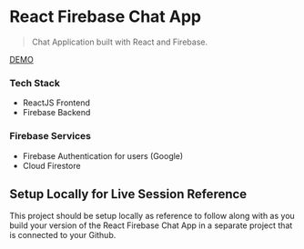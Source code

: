 # React Firebase Chat App
> Chat Application built with React and Firebase.

[DEMO](https://react-chap.web.app/)

### Tech Stack

 - ReactJS Frontend 
 - Firebase Backend

### Firebase Services
-   Firebase Authentication for users (Google)
-   Cloud Firestore


## Setup Locally for Live Session Reference
This project should be setup locally as reference to follow along with as you build your version of the React Firebase Chat App in a separate project that is connected to your Github.
